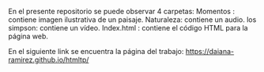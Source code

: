En el presente repositorio se puede observar 4 carpetas:
Momentos : contiene imagen ilustrativa de un paisaje. 
Naturaleza: contiene un audio. 
los simpson: contiene un vídeo. 
Index.html : contiene el código HTML para la página web. 

En el siguiente link se encuentra la página del trabajo:
https://daiana-ramirez.github.io/htmltp/

